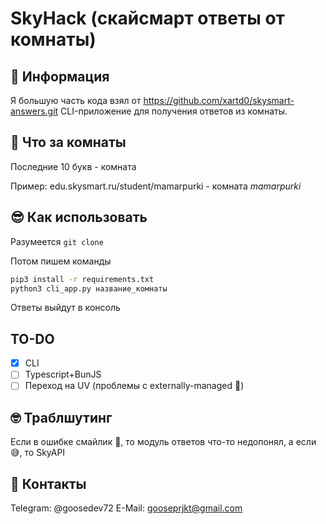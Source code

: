 # SkyHack (скайсмарт ответы от комнаты)

## 📕 Информация
Я большую часть кода взял от https://github.com/xartd0/skysmart-answers.git
CLI-приложение для получения ответов из комнаты.

## 🤔 Что за комнаты
Последние 10 букв - комната

Пример: edu.skysmart.ru/student/mamarpurki - комната *mamarpurki*

## 😎 Как использовать

Разумеется `git clone`

Потом пишем команды

```bash
pip3 install -r requirements.txt
python3 cli_app.py название_комнаты
```

Ответы выйдут в консоль

## TO-DO
- [x] CLI
- [ ] Typescript+BunJS
- [ ] Переход на UV (проблемы с externally-managed 🥲)

## 🤓 Траблшутинг
Если в ошибке смайлик 🥲, то модуль ответов что-то недопонял, а если 😅, то SkyAPI

## 🤝 Контакты
Telegram: @goosedev72
E-Mail: gooseprjkt@gmail.com
